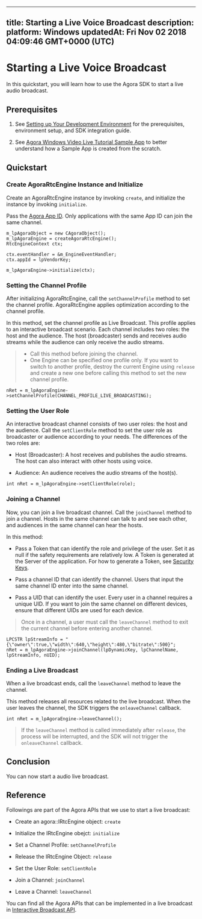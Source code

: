 
---
title: Starting a Live Voice Broadcast
description: 
platform: Windows
updatedAt: Fri Nov 02 2018 04:09:46 GMT+0000 (UTC)
---
# Starting a Live Voice Broadcast
In this quickstart, you will learn how to use the Agora SDK to start a live audio broadcast.

## Prerequisites

1.  See [Setting up Your Development Environment](../../en/Quickstart%20Guide/windows_video.md) for the prerequisites, environment setup, and SDK integration guide.

2.  See [Agora Windows Video Live Tutorial Sample App](https://github.com/AgoraIO/Basic-Video-Broadcasting/tree/master/OpenLive-Windows) to better understand how a Sample App is created from the scratch.


## Quickstart

### Create AgoraRtcEngine Instance and Initialize

Create an AgoraRtcEngine instance by invoking <code>create</code>, and initialize the instance by invoking <code>initialize</code>.

Pass the [Agora App ID](../../en/Quickstart%20Guide/windows_video.md). Only applications with the same App ID can join the same channel.

```
m_lpAgoraObject = new CAgoraObject();
m_lpAgoraEngine = createAgoraRtcEngine();
RtcEngineContext ctx;

ctx.eventHandler = &m_EngineEventHandler;
ctx.appId = lpVendorKey;

m_lpAgoraEngine->initialize(ctx);
```

### Setting the Channel Profile

After initializing AgoraRtcEngine, call the <code>setChannelProfile</code> method to set the channel profile. AgoraRtcEngine applies optimization according to the channel profile.

In this method, set the channel profile as Live Broadcast. This profile applies to an interactive broadcast scenario. Each channel includes two roles: the host and the audience. The host (broadcaster) sends and receives audio streams while the audience can only receive the audio streams.


> -   Call this method before joining the channel.
> -   One Engine can be specified one profile only. If you want to switch to another profile, destroy the current Engine using <code>release</code> and create a new one before calling this method to set the new channel profile.


```
nRet = m_lpAgoraEngine->setChannelProfile(CHANNEL_PROFILE_LIVE_BROADCASTING);
```

### Setting the User Role

An interactive broadcast channel consists of two user roles: the host and the audience. Call the <code>setClientRole</code> method to set the user role as broadcaster or audience according to your needs. The differences of the two roles are:

-   Host (Broadcaster): A host receives and publishes the audio streams. The host can also interact with other hosts using voice.

-   Audience: An audience receives the audio streams of the host(s).


```
int nRet = m_lpAgoraEngine->setClientRole(role);
```

### Joining a Channel

Now, you can join a live broadcast channel. Call the <code>joinChannel</code> method to join a channel. Hosts in the same channel can talk to and see each other, and audiences in the same channel can hear the hosts.

In this method:

-   Pass a Token that can identify the role and privilege of the user. Set it as null if the safety requirements are relatively low. A Token is generated at the Server of the application. For how to generate a Token, see [Security Keys](../../en/Agora%20Platform/token.md).

-   Pass a channel ID that can identify the channel. Users that input the same channel ID enter into the same channel.

-   Pass a UID that can identify the user. Every user in a channel requires a unique UID. If you want to join the same channel on different devices, ensure that different UIDs are used for each device.


> Once in a channel, a user must call the <code>leaveChannel</code> method to exit the current channel before entering another channel.

```
LPCSTR lpStreamInfo = "{\"owner\":true,\"width\":640,\"height\":480,\"bitrate\":500}";
nRet = m_lpAgoraEngine->joinChannel(lpDynamicKey, lpChannelName, lpStreamInfo, nUID);
```

### Ending a Live Broadcast

When a live broadcast ends, call the <code>leaveChannel</code> method to leave the channel.

This method releases all resources related to the live broadcast. When the user leaves the channel, the SDK triggers the <code>onleaveChannel</code> callback.

```
int nRet = m_lpAgoraEngine->leaveChannel();
```


> If the <code>leaveChannel</code> method is called immediately after <code>release</code>, the process will be interrupted, and the SDK will not trigger the <code>onleaveChannel</code> callback.

## Conclusion

You can now start a audio live broadcast.

## Reference

Followings are part of the Agora APIs that we use to start a live broadcast:

-   Create an agora::IRtcEngine object: <code>create</code>

-   Initialize the IRtcEngine obejct: <code>initialize</code>

-   Set a Channel Profile:  <code>setChannelProfile</code>

-   Release the IRtcEngine Object:  <code>release</code>

-   Set the User Role:  <code>setClientRole</code>

-   Join a Channel:  <code>joinChannel</code>

-   Leave a Channel:  <code>leaveChannel</code>


You can find all the Agora APIs that can be implemented in a live broadcast in [Interactive Broadcast API](https://docs.agora.io/en/Audio%20Broadcast/API%20Reference/cpp/index.html).



